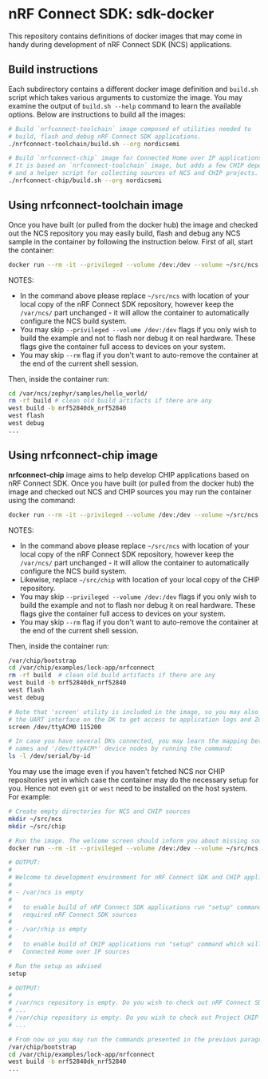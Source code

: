 # nRF Connect SDK: sdk-docker

This repository contains definitions of docker images that may come in handy during development of nRF Connect SDK (NCS) applications.

## Build instructions

Each subdirectory contains a different docker image definition and `build.sh` script which takes various arguments to customize the image. You may examine the output of `build.sh --help` command to learn the available options. Below are instructions to build all the images:

```bash
# Build `nrfconnect-toolchain` image composed of utilities needed to 
# build, flash and debug nRF Connect SDK applications.
./nrfconnect-toolchain/build.sh --org nordicsemi

# Build `nrfconnect-chip` image for Connected Home over IP applications.
# It is based on `nrfconnect-toolchain` image, but adds a few CHIP dependencies
# and a helper script for collecting sources of NCS and CHIP projects.
./nrfconnect-chip/build.sh --org nordicsemi
```

## Using nrfconnect-toolchain image

Once you have built (or pulled from the docker hub) the image and checked out the NCS repository you may easily build, flash and debug any NCS sample in the container by following the instruction below. First of all, start the container:
```bash
docker run --rm -it --privileged --volume /dev:/dev --volume ~/src/ncs:/var/ncs nordicsemi/nrfconnect-toolchain
```

NOTES:
* In the command above please replace `~/src/ncs` with location of your local copy of the nRF Connect SDK repository, however keep the `/var/ncs/` part unchanged - it will allow the container to automatically configure the NCS build system.
* You may skip `--privileged --volume /dev:/dev` flags if you only wish to build the example and not to flash nor debug it on real hardware. These flags give the container full access to devices on your system.
* You may skip `--rm` flag if you don't want to auto-remove the container at the end of the current shell session.

Then, inside the container run:
```bash
cd /var/ncs/zephyr/samples/hello_world/
rm -rf build # clean old build artifacts if there are any
west build -b nrf52840dk_nrf52840
west flash
west debug
...
```

## Using nrfconnect-chip image

**nrfconnect-chip** image aims to help develop CHIP applications based on nRF Connect SDK. Once you have built (or pulled from the docker hub) the image and checked out NCS and CHIP sources you may run the container using the command:

```bash
docker run --rm -it --privileged --volume /dev:/dev --volume ~/src/ncs:/var/ncs --volume ~/src/chip:/var/chip nordicsemi/nrfconnect-chip
```

NOTES:
* In the command above please replace `~/src/ncs` with location of your local copy of the nRF Connect SDK repository, however keep the `/var/ncs/` part unchanged - it will allow the container to automatically configure the NCS build system.
* Likewise, replace `~/src/chip` with location of your local copy of the CHIP repository.
* You may skip `--privileged --volume /dev:/dev` flags if you only wish to build the example and not to flash nor debug it on real hardware. These flags give the container full access to devices on your system.
* You may skip `--rm` flag if you don't want to auto-remove the container at the end of the current shell session.

Then, inside the container run:
```bash
/var/chip/bootstrap
cd /var/chip/examples/lock-app/nrfconnect
rm -rf build  # clean old build artifacts if there are any
west build -b nrf52840dk_nrf52840
west flash
west debug

# Note that 'screen' utility is included in the image, so you may also attach to 
# the UART interface on the DK to get access to application logs and Zephyr shell:
screen /dev/ttyACM0 115200

# In case you have several DKs connected, you may learn the mapping between their full
# names and '/dev/ttyACM*' device nodes by running the command:
ls -l /dev/serial/by-id
```

You may use the image even if you haven't fetched NCS nor CHIP repositories yet in which case the container may do the necessary setup for you. Hence not even `git` or `west` need to be installed on the host system. For example:
```bash
# Create empty directories for NCS and CHIP sources
mkdir ~/src/ncs
mkdir ~/src/chip

# Run the image. The welcome screen should inform you about missing sources
docker run --rm -it --privileged --volume /dev:/dev --volume ~/src/ncs:/var/ncs --volume ~/src/chip:/var/chip nordicsemi/nrfconnect-chip

# OUTPUT:
#
# Welcome to development environment for nRF Connect SDK and CHIP applications
# 
# - /var/ncs is empty
# 
#   to enable build of nRF Connect SDK applications run "setup" command which will fetch 
#   required nRF Connect SDK sources
# 
# - /var/chip is empty
# 
#   to enable build of CHIP applications run "setup" command which will fetch required
#   Connected Home over IP sources

# Run the setup as advised
setup

# OUTPUT:
#
# /var/ncs repository is empty. Do you wish to check out nRF Connect SDK sources [master]? [Y/N] y
# ...
# /var/chip repository is empty. Do you wish to check out Project CHIP sources [master]? [Y/N] y
# ...

# From now on you may run the commands presented in the previous paragraph:
/var/chip/bootstrap
cd /var/chip/examples/lock-app/nrfconnect
west build -b nrf52840dk_nrf52840
...
```